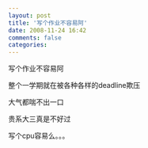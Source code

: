 ```yaml
---
layout: post
title: '写个作业不容易阿'
date: 2008-11-24 16:42
comments: false
categories: 
---
```

    

写个作业不容易阿

  

整个一学期就在被各种各样的deadline欺压

  

大气都喘不出一口

  

贵系大三真是不好过

  

写个cpu容易么。。。

  
  

  
  
  

